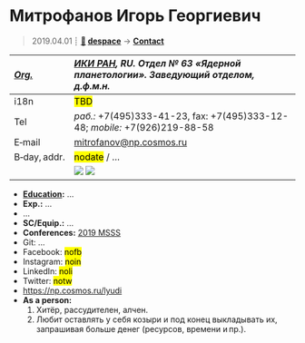 # Митрофанов Игорь Георгиевич
> 2019.04.01 ┊ **[🚀](../index/index.md) [despace](index.md)** → **[Contact](contact.md)**

|*[Org.](contact.md)*|*[ИКИ РАН](zz_iki_ras.md), RU. Отдел № 63 «Ядерной планетологии». Заведующий отделом, д.ф.м.н.*|
|:--|:--|
|i18n| <mark>TBD</mark> |
|Tel|*раб.:* +7(495)333-41-23, fax: +7(495)333-12-48; *mobile:* +7(926)219-88-58 |
|E‑mail| mitrofanov@np.cosmos.ru|
|B‑day, addr.| <mark>nodate</mark> / … |
|| ![](f/contact/m/mitrofanov_001_animated.gif) [![](f/contact/m/mitrofanov_001_sign_thumb.jpg)](f/contact/m/mitrofanov_001_sign.png) |

   - **[Education](edu.md):** …
   - **Exp.:** …
   - …
   - **SC/Equip.:** …
   - **Conferences:** [2019 MSSS](msss_10.md)
   - Git: …
   - Facebook: <mark>nofb</mark>
   - Instagram: <mark>noin</mark>
   - LinkedIn: <mark>noli</mark>
   - Twitter: <mark>notw</mark>
   - <https://np.cosmos.ru/lyudi>
   - **As a person:**
      1. Хитёр, рассудителен, алчен.
      1. Любит оставлять у себя козыри и под конец выкладывать их, запрашивая больше денег (ресурсов, времени и пр.).
